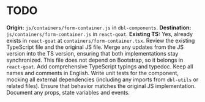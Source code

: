 # TODO

**Origin:** `js/containers/form-container.js` in `dbl-components`.
**Destination:** `js/containers/form-container.js` in `react-goat`.
**Existing TS:** Yes, already exists in `react-goat` at `containers/form-container.tsx`.
Review the existing TypeScript file and the original JS file. Merge any updates from the JS version into the TS version, ensuring that both implementations stay synchronized.
This file does not depend on Bootstrap, so it belongs in `react-goat`.
Add comprehensive TypeScript typings and typedoc. Keep all names and comments in English.
Write unit tests for the component, mocking all external dependencies (including any imports from `dbl-utils` or related files). Ensure that behavior matches the original JS implementation.
Document any props, state variables and events.